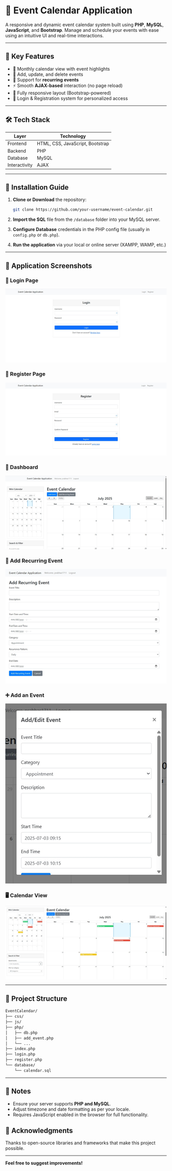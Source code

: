 # 📆 Event Calendar Application

A responsive and dynamic event calendar system built using **PHP**, **MySQL**, **JavaScript**, and **Bootstrap**. Manage and schedule your events with ease using an intuitive UI and real-time interactions.

---

## 🔧 Key Features

- 📅 Monthly calendar view with event highlights
- 📝 Add, update, and delete events
- 🔁 Support for **recurring events**
- ⚡ Smooth **AJAX-based** interaction (no page reload)
- 📱 Fully responsive layout (Bootstrap-powered)
- 🔐 Login & Registration system for personalized access

---

## 🛠️ Tech Stack

| Layer       | Technology                          |
|-------------|-------------------------------------|
| Frontend    | HTML, CSS, JavaScript, Bootstrap    |
| Backend     | PHP                                 |
| Database    | MySQL                               |
| Interactivity | AJAX                             |

---

## 🚀 Installation Guide

1. **Clone or Download** the repository:
    ```bash
    git clone https://github.com/your-username/event-calendar.git
    ```

2. **Import the SQL** file from the `/database` folder into your MySQL server.

3. **Configure Database** credentials in the PHP config file (usually in `config.php` or `db.php`).

4. **Run the application** via your local or online server (XAMPP, WAMP, etc.)

---

## 📸 Application Screenshots

### 🔐 Login Page
![LoginPage](<WhatsApp Image 2025-07-03 at 09.10.50_b282df25.jpg>)

### 📝 Register Page
![RegisterPage](<WhatsApp Image 2025-07-03 at 09.11.14_4f92c971.jpg>)

### 🧭 Dashboard
![Dashboard](<WhatsApp Image 2025-07-03 at 09.13.35_df454115.jpg>)

### 🔁 Add Recurring Event
![Add Recurring](<WhatsApp Image 2025-07-03 at 09.14.20_6464b822.jpg>)

### ➕ Add an Event
![Add Event](<WhatsApp Image 2025-07-03 at 09.14.44_0f91cbff.jpg>)

### 🖥️ Calendar View
![Main Page](<WhatsApp Image 2025-07-03 at 09.27.30_e6045ab8.jpg>)

---

## 📂 Project Structure

```bash
EventCalendar/
├── css/
├── js/
├── php/
│   ├── db.php
│   ├── add_event.php
│   └── ...
├── index.php
├── login.php
├── register.php
└── database/
    └── calendar.sql
```

---

## 📌 Notes

- Ensure your server supports **PHP and MySQL**.
- Adjust timezone and date formatting as per your locale.
- Requires JavaScript enabled in the browser for full functionality.


## 🙌 Acknowledgments

Thanks to open-source libraries and frameworks that make this project possible.

---

**Feel free to suggest improvements!**
